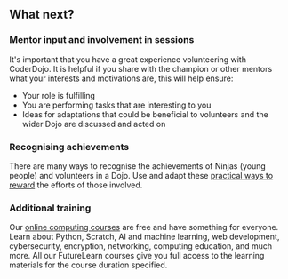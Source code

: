 ## What next?

### Mentor input and involvement in sessions
It's important that you have a great experience volunteering with CoderDojo. It is helpful if you share with the champion or other mentors what your interests and motivations are, this will help ensure:
+ Your role is fulfilling
+ You are performing tasks that are interesting to you
+ Ideas for adaptations that could be beneficial to volunteers and the wider Dojo are discussed and acted on 

### Recognising achievements
There are many ways to recognise the achievements of Ninjas (young people) and volunteers in a Dojo. Use and adapt these [practical ways to reward](https://help.coderdojo.com/cdkb/s/article/How-to-reward-the-members-of-your-Dojo) the efforts of those involved. 


### Additional training
Our [online computing courses](https://www.futurelearn.com/partners/raspberry-pi) are free and have something for everyone. Learn about Python, Scratch, AI and machine learning, web development, cybersecurity, encryption, networking, computing education, and much more. All our FutureLearn courses give you full access to the learning materials for the course duration specified.
